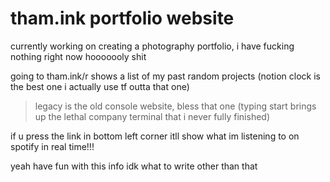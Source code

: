 # tham.ink portfolio website
currently working on creating a photography portfolio, i have fucking nothing right now hooooooly shit

going to tham.ink/r shows a list of my past random projects (notion clock is the best one i actually use tf outta that one)
 > legacy is the old console website, bless that one (typing start brings up the lethal company terminal that i never fully finished)

if u press the link in bottom left corner itll show what im listening to on spotify in real time!!!

yeah have fun with this info idk what to write other than that
